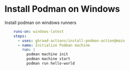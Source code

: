 Install Podman on Windows
=========================


Install podman on windows runners

```yaml
    runs-on: windows-latest
    steps:
      - uses: gbraad-actions/install-podman-action@main
      - name: Initialize Podman machine
        run: |
          podman machine init
          podman machine start
          podman run hello-world
```
